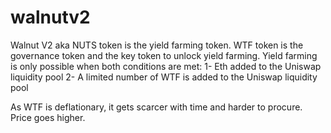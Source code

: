 # walnutv2
Walnut V2 aka NUTS token is the yield farming token.
WTF token is the governance token and the key token to unlock yield farming.
Yield farming is only possible when both conditions are met: 
1- Eth added to the Uniswap liquidity pool
2- A limited number of WTF is added to the Uniswap liquidity pool


As WTF is deflationary, it gets scarcer with time and harder to procure. Price goes higher.
